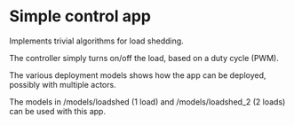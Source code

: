 Simple control app
==================

Implements trivial algorithms for load shedding. 

The controller simply turns on/off the load, based on a duty cycle (PWM).

The various deployment models shows how the app can be deployed, possibly with multiple actors. 

The models in  /models/loadshed (1 load) and /models/loadshed_2 (2 loads) can be used with this app.   
 